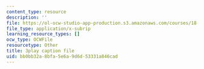 ```yaml
---
content_type: resource
description: ''
file: https://ol-ocw-studio-app-production.s3.amazonaws.com/courses/18-06sc-linear-algebra-fall-2011/bb0bb32a8bfa5e6a9d6d53331a846cad_OsHY7ycgbaE.vtt
file_type: application/x-subrip
learning_resource_types: []
ocw_type: OCWFile
resourcetype: Other
title: 3play caption file
uid: bb0bb32a-8bfa-5e6a-9d6d-53331a846cad
---
```

